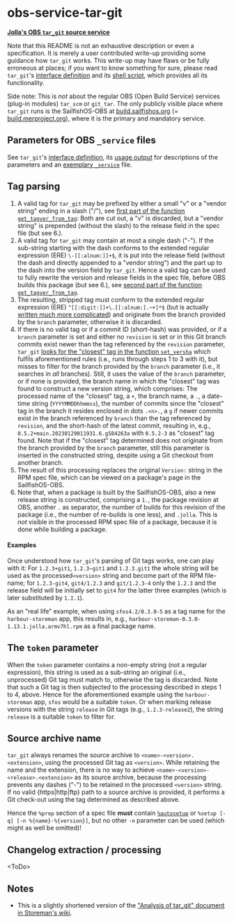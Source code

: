 # obs-service-tar-git
[**Jolla's OBS `tar_git` source service**](https://github.com/MeeGoIntegration/obs-service-tar-git)

Note that this README is not an exhaustive description or even a specification.  It is merely a user contributed write-up providing some guidance how `tar_git` works.  This write-up may have flaws or be fully erroneous at places; if you want to know something for sure, please read `tar_git`'s [interface definition](https://github.com/MeeGoIntegration/obs-service-tar-git/blob/master/tar_git.service) and its [shell script](https://github.com/MeeGoIntegration/obs-service-tar-git/blob/master/tar_git), which provides all its functionality.

Side note: This is *not* about the regular OBS (Open Build Service) services (plug-in modules) `tar_scm` or `git_tar`.  The only publicly visible place where `tar_git` runs is the SailfishOS-OBS at [build.sailfishos.org](https://build.sailfishos.org/) (= [build.merproject.org](https://build.merproject.org/)), where it is the primary and mandatory service.

## Parameters for OBS `_service` files
See `tar_git`'s [interface definition](https://github.com/MeeGoIntegration/obs-service-tar-git/blob/master/tar_git.service), its [usage output](https://github.com/MeeGoIntegration/obs-service-tar-git/blob/3affb34c2c1d0f565afec8761f451e67cf46661b/tar_git#L69-L83) for descriptions of the parameters and an [exemplary `_service`](https://build.merproject.org/package/view_file/sailfishos:chum:testing/harbour-storeman-installer/_service) file.

## Tag parsing
1. A valid tag for `tar_git` may be prefixed by either a small "v" or a "vendor string" ending in a slash ("/"), see [first part of the function `get_tagver_from_tag`](https://github.com/MeeGoIntegration/obs-service-tar-git/blob/3affb34c2c1d0f565afec8761f451e67cf46661b/tar_git#L376-L387): Both are cut out, a "v" is discarded, but a "vendor string" is prepended (without the slash) to the release field in the spec file (but see 6.).
2. A valid tag for `tar_git` may contain at most a single dash ("-").  If the sub-string starting with the dash conforms to the extended regular expression (ERE) `\-[[:alnum:]]+$`, it is put into the release field (without the dash and directly appended to a "vendor string") and the part up to the dash into the version field by `tar_git`.  Hence a valid tag can be used to fully rewrite the version and release fields in the spec file, before OBS builds this package (but see 6.), see [second part of the function `get_tagver_from_tag`](https://github.com/MeeGoIntegration/obs-service-tar-git/blob/3affb34c2c1d0f565afec8761f451e67cf46661b/tar_git#L389-L396).
3. The resulting, stripped tag must conform to the extended regular expression (ERE) `^[[:digit:]]+\.[[:alnum:].~+]*$` (but is actually [written much more complicated](https://github.com/MeeGoIntegration/obs-service-tar-git/blob/3affb34c2c1d0f565afec8761f451e67cf46661b/tar_git#L406)) and originate from the branch provided by the `branch` parameter, otherwise it is discarded.
4. If there is no valid tag or if a commit ID (short-hash) was provided, or if a `branch` parameter is set and either no `revision` is set or in this Git branch commits exist newer than the tag referenced by the `revision` parameter, `tar_git` [looks for the "closest" tag in the function `set_versha`](https://github.com/MeeGoIntegration/obs-service-tar-git/blob/3affb34c2c1d0f565afec8761f451e67cf46661b/tar_git#L931-L999) which fulfils aforementioned rules (i.e., runs through steps 1 to 3 with it), but misses to filter for the branch provided by the `branch` parameter (i.e., it searches in *all* branches).  Still, it uses the value of the `branch` parameter, or if none is provided, the branch name in which the "closest" tag was found to construct a new version string, which comprises: The processed name of the "closest" tag, a `+`, the branch name, a `.`, a date-time string (`YYYYMMDDhhmmss`), the number of commits since the "closest" tag in the branch it resides enclosed in dots `.<n>.`, a `g` if newer commits exist in the branch referenced by `branch` than the tag referenced by `revision`, and the short-hash of the latest commit, resulting in, e.g., `0.5.2+main.20230129011931.6.g584263a` with `0.5.2-3` as "closest" tag found.  Note that if the "closest" tag determined does not originate from the branch provided by the `branch` parameter, still this parameter is inserted in the constructed string, despite using a Git checkout from another branch.
5. The result of this processing replaces the original `Version:` string in the RPM spec file, which can be viewed on a package's page in the SailfishOS-OBS.
6. Note that, when a package is built by the SailfishOS-OBS, also a new release string is constructed, comprising a `1.`, the package revision at OBS, another `.` as separator, the number of builds for this revision of the package (i.e., the number of re-builds is one less), and `.jolla`.  This is *not* visible in the processed RPM spec file of a package, because it is done while building a package.

#### Examples
Once understood how `tar_git`'s parsing of Git tags works, one can play with it: For `1.2.3+git1`, `1.2.3~git1` and `1.2.3.git1` the whole string will be used as the processed`<version>` string and become part of the RPM file-name; for `1.2.3-git4`, `git4/1.2.3`  and `git/1.2.3-4` only the `1.2.3` and the release field will be initially set to `git4` for the latter three examples (which is later substituted by `1.I.1`).

As an "real life" example, when using `sfos4.2/0.3.0-5` as a tag name for the `harbour-storeman` app, this results in, e.g., `harbour-storeman-0.3.0-1.13.1.jolla.armv7hl.rpm` as a final package name.

## The `token` parameter
When the `token` parameter contains a non-empty string (not a regular expression), this string is used as a sub-string an original (i.e., unprocessed) Git tag must match to, otherwise the tag is discarded.  Note that such a Git tag is then subjected to the processing described in steps 1 to 4, above.  Hence for the aforementioned example using the `harbour-storeman` app, `sfos` would be a suitable `token`.  Or when marking release versions with the string `release` in Git tags (e.g., `1.2.3-release2`), the string `release` is a suitable `token` to filter for.

## Source archive name
`tar_git` always renames the source archive to `<name>-<version>.<extension>`, using the processed Git tag as `<version>`.  While retaining the name and the extension, there is no way to achieve `<name>-<version>-<release>.<extension>` as its source archive, because the processing prevents any dashes ("-") to be retained in the processed `<version>` string.  If no valid {https|http|ftp} path to a source archive is provided, it performs a Git check-out using the tag determined as described above.

Hence the `%prep` section of a spec file **must** contain [`%autosetup`](https://rpm-software-management.github.io/rpm/manual/autosetup.html) or `%setup [-q] [-n %{name}-%{version}]`, but no other `-n` parameter can be used (which might as well be omitted)!

## Changelog extraction / processing
\<ToDo\>

## Notes
- This is a slightly shortened version of the ["Analysis of tar_git" document in Storeman's wiki](https://github.com/storeman-developers/harbour-storeman/wiki/Analysis-of-tar_git).
